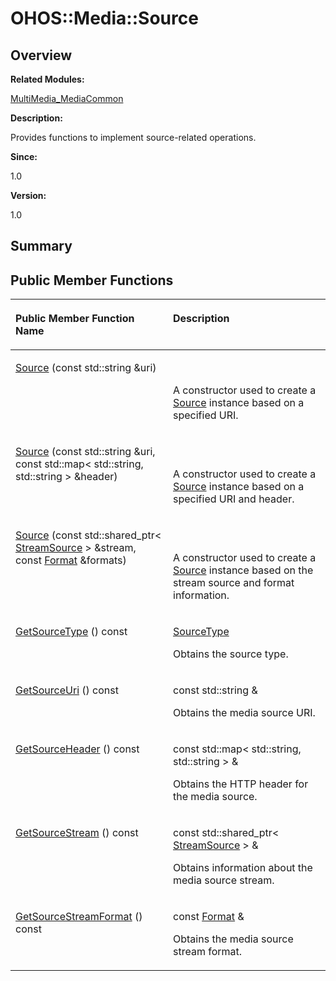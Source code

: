 # OHOS::Media::Source<a name="ZH-CN_TOPIC_0000001054799611"></a>

## **Overview**<a name="section1314153436093532"></a>

**Related Modules:**

[MultiMedia\_MediaCommon](MultiMedia_MediaCommon.md)

**Description:**

Provides functions to implement source-related operations. 

**Since:**

1.0

**Version:**

1.0

## **Summary**<a name="section970211093093532"></a>

## Public Member Functions<a name="pub-methods"></a>

<a name="table1251880469093532"></a>
<table><thead align="left"><tr id="row735436161093532"><th class="cellrowborder" valign="top" width="50%" id="mcps1.1.3.1.1"><p id="p2146126069093532"><a name="p2146126069093532"></a><a name="p2146126069093532"></a>Public Member Function Name</p>
</th>
<th class="cellrowborder" valign="top" width="50%" id="mcps1.1.3.1.2"><p id="p1751473038093532"><a name="p1751473038093532"></a><a name="p1751473038093532"></a>Description</p>
</th>
</tr>
</thead>
<tbody><tr id="row789550323093532"><td class="cellrowborder" valign="top" width="50%" headers="mcps1.1.3.1.1 "><p id="p1088525372093532"><a name="p1088525372093532"></a><a name="p1088525372093532"></a><a href="MultiMedia_MediaCommon.md#gab9bfa209ae382e3ba5d5242e8dfe5b20">Source</a> (const std::string &amp;uri)</p>
</td>
<td class="cellrowborder" valign="top" width="50%" headers="mcps1.1.3.1.2 "><p id="p1705465698093532"><a name="p1705465698093532"></a><a name="p1705465698093532"></a>&nbsp;</p>
<p id="p716363395093532"><a name="p716363395093532"></a><a name="p716363395093532"></a>A constructor used to create a <a href="OHOS-Media-Source.md">Source</a> instance based on a specified URI. </p>
</td>
</tr>
<tr id="row61546176093532"><td class="cellrowborder" valign="top" width="50%" headers="mcps1.1.3.1.1 "><p id="p1271962921093532"><a name="p1271962921093532"></a><a name="p1271962921093532"></a><a href="MultiMedia_MediaCommon.md#ga84e570aa39e0810815e3f90419b2a0f0">Source</a> (const std::string &amp;uri, const std::map&lt; std::string, std::string &gt; &amp;header)</p>
</td>
<td class="cellrowborder" valign="top" width="50%" headers="mcps1.1.3.1.2 "><p id="p2073287196093532"><a name="p2073287196093532"></a><a name="p2073287196093532"></a>&nbsp;</p>
<p id="p591730466093532"><a name="p591730466093532"></a><a name="p591730466093532"></a>A constructor used to create a <a href="OHOS-Media-Source.md">Source</a> instance based on a specified URI and header. </p>
</td>
</tr>
<tr id="row536003201093532"><td class="cellrowborder" valign="top" width="50%" headers="mcps1.1.3.1.1 "><p id="p687497800093532"><a name="p687497800093532"></a><a name="p687497800093532"></a><a href="MultiMedia_MediaCommon.md#gae3640fec3bb0f33f4076dc30e88dac61">Source</a> (const std::shared_ptr&lt; <a href="OHOS-Media-StreamSource.md">StreamSource</a> &gt; &amp;stream, const <a href="OHOS-Media-Format.md">Format</a> &amp;formats)</p>
</td>
<td class="cellrowborder" valign="top" width="50%" headers="mcps1.1.3.1.2 "><p id="p1823412818093532"><a name="p1823412818093532"></a><a name="p1823412818093532"></a>&nbsp;</p>
<p id="p1895359359093532"><a name="p1895359359093532"></a><a name="p1895359359093532"></a>A constructor used to create a <a href="OHOS-Media-Source.md">Source</a> instance based on the stream source and format information. </p>
</td>
</tr>
<tr id="row326412187093532"><td class="cellrowborder" valign="top" width="50%" headers="mcps1.1.3.1.1 "><p id="p849810423093532"><a name="p849810423093532"></a><a name="p849810423093532"></a><a href="MultiMedia_MediaCommon.md#ga93a8f8b86a9385436f6bbce10a860770">GetSourceType</a> () const</p>
</td>
<td class="cellrowborder" valign="top" width="50%" headers="mcps1.1.3.1.2 "><p id="p1082129085093532"><a name="p1082129085093532"></a><a name="p1082129085093532"></a><a href="MultiMedia_MediaCommon.md#ga4052b7b55dfd94f1d07678e79d80b507">SourceType</a>&nbsp;</p>
<p id="p47903434093532"><a name="p47903434093532"></a><a name="p47903434093532"></a>Obtains the source type. </p>
</td>
</tr>
<tr id="row498595090093532"><td class="cellrowborder" valign="top" width="50%" headers="mcps1.1.3.1.1 "><p id="p256385015093532"><a name="p256385015093532"></a><a name="p256385015093532"></a><a href="MultiMedia_MediaCommon.md#ga69ed2683ce3a632f6b2295fb398e4b7b">GetSourceUri</a> () const</p>
</td>
<td class="cellrowborder" valign="top" width="50%" headers="mcps1.1.3.1.2 "><p id="p1145464967093532"><a name="p1145464967093532"></a><a name="p1145464967093532"></a>const std::string &amp;&nbsp;</p>
<p id="p431532433093532"><a name="p431532433093532"></a><a name="p431532433093532"></a>Obtains the media source URI. </p>
</td>
</tr>
<tr id="row1751045385093532"><td class="cellrowborder" valign="top" width="50%" headers="mcps1.1.3.1.1 "><p id="p898561815093532"><a name="p898561815093532"></a><a name="p898561815093532"></a><a href="MultiMedia_MediaCommon.md#ga6bb820da4b770311efc550ad27d7ce4a">GetSourceHeader</a> () const</p>
</td>
<td class="cellrowborder" valign="top" width="50%" headers="mcps1.1.3.1.2 "><p id="p662848448093532"><a name="p662848448093532"></a><a name="p662848448093532"></a>const std::map&lt; std::string, std::string &gt; &amp;&nbsp;</p>
<p id="p944758906093532"><a name="p944758906093532"></a><a name="p944758906093532"></a>Obtains the HTTP header for the media source. </p>
</td>
</tr>
<tr id="row1258905963093532"><td class="cellrowborder" valign="top" width="50%" headers="mcps1.1.3.1.1 "><p id="p440300180093532"><a name="p440300180093532"></a><a name="p440300180093532"></a><a href="MultiMedia_MediaCommon.md#ga395325402881ad38ef40c9ebd13f174d">GetSourceStream</a> () const</p>
</td>
<td class="cellrowborder" valign="top" width="50%" headers="mcps1.1.3.1.2 "><p id="p208918276093532"><a name="p208918276093532"></a><a name="p208918276093532"></a>const std::shared_ptr&lt; <a href="OHOS-Media-StreamSource.md">StreamSource</a> &gt; &amp;&nbsp;</p>
<p id="p1169766788093532"><a name="p1169766788093532"></a><a name="p1169766788093532"></a>Obtains information about the media source stream. </p>
</td>
</tr>
<tr id="row2109386448093532"><td class="cellrowborder" valign="top" width="50%" headers="mcps1.1.3.1.1 "><p id="p1365326656093532"><a name="p1365326656093532"></a><a name="p1365326656093532"></a><a href="MultiMedia_MediaCommon.md#gafbd3c732660124a1dc1d9dd0dfb51393">GetSourceStreamFormat</a> () const</p>
</td>
<td class="cellrowborder" valign="top" width="50%" headers="mcps1.1.3.1.2 "><p id="p234672362093532"><a name="p234672362093532"></a><a name="p234672362093532"></a>const <a href="OHOS-Media-Format.md">Format</a> &amp;&nbsp;</p>
<p id="p1832360950093532"><a name="p1832360950093532"></a><a name="p1832360950093532"></a>Obtains the media source stream format. </p>
</td>
</tr>
</tbody>
</table>

